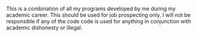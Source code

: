 This is a combination of all my programs developed by me during my academic career. This should be used for job prospecting only. I will not be responsible if any of the code code is used for anything in conjunction with academic dishonesty or illegal.
